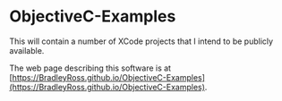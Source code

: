 # ObjectiveC-Examples
This will contain a number of XCode projects that I intend to be publicly available.

The web page describing this software is at
[https://BradleyRoss.github.io/ObjectiveC-Examples](https://BradleyRoss.github.io/ObjectiveC-Examples).
